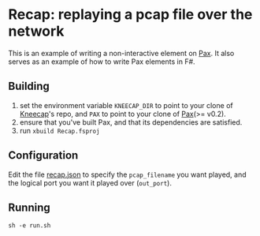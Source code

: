 # Recap: replaying a pcap file over the network
This is an example of writing a non-interactive element on [Pax](https://github.com/niksu/pax).
It also serves as an example of how to write Pax elements in F#.

## Building
1. set the environment variable `KNEECAP_DIR` to point to your clone of
   [Kneecap](https://github.com/niksu/kneecap)'s repo, and `PAX` to point to
   your clone of [Pax](https://github.com/niksu/pax)(>= v0.2).
2. ensure that you've built Pax, and that its dependencies are satisfied.
3. run `xbuild Recap.fsproj`

## Configuration
Edit the file [recap.json](recap.json) to specify the `pcap_filename` you want played,
and the logical port you want it played over (`out_port`).

## Running
`sh -e run.sh`
